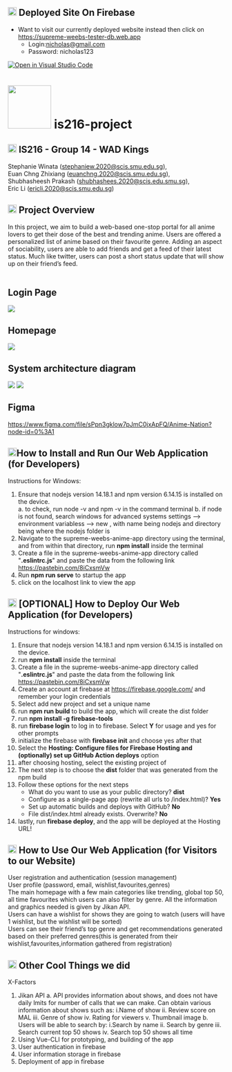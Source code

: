 ## <img src="supreme-weebs-anime-app/src/assets/logo.jpg?raw=true" style="width:20px"> Deployed Site On Firebase ##
* Want to visit our currently deployed website instead then click on https://supreme-weebs-tester-db.web.app
    * Login:nicholas@gmail.com
    * Password: nicholas123
    
    
[![Open in Visual Studio Code](https://classroom.github.com/assets/open-in-vscode-f059dc9a6f8d3a56e377f745f24479a46679e63a5d9fe6f495e02850cd0d8118.svg)](https://classroom.github.com/online_ide?assignment_repo_id=454305&assignment_repo_type=GroupAssignmentRepo)
# <img src="supreme-weebs-anime-app/src/assets/logo.jpg?raw=true" style="width:100px"> is216-project #

## <img src="supreme-weebs-anime-app/src/assets/logo.jpg?raw=true" style="width:20px"> IS216 - Group 14 - WAD Kings ##
<!-- * Please update the above header. For example, it should look like this: **IS216 - Group 123 - Supreme Children**
* Who are your group members? List everyone's full name, SMU email address, and other info you wish to put here.  -->

Stephanie Winata (stephaniew.2020@scis.smu.edu.sg), <br />
Euan Chng Zhixiang (euanchng.2020@scis.smu.edu.sg), <br />
Shubhasheesh Prakash (shubhashees.2020@scis.edu.smu.sg), <br />
Eric Li (ericli.2020@scis.smu.edu.sg) 


## <img src="supreme-weebs-anime-app/src/assets/logo.jpg?raw=true" style="width:20px"> Project Overview ##
<!-- * Describe your project. What is it called? What does it do? Why did you make this web application? Who will benefit from using your web application? Describe your users - who are they? (anyone? or specific target age group or gender? region? country?) -->


In this project, we aim to build a web-based one-stop portal for all anime lovers to get their dose of the best and trending anime. Users are offered a personalized list of anime based on their favourite genre. Adding an aspect of sociability, users are able to add friends and get a feed of their latest status. Much like twitter, users can post a short status update that will show up on their friend’s feed. 
<br />
<br />

## Login Page ##
<img src="/supreme-weebs-anime-app/src/assets/readme/login.png?raw=true">

## Homepage ##
<img src="/supreme-weebs-anime-app/src/assets/readme/homepage.png?raw=true">

<!-- * Feel free to use diagrams and images to describe. For example, if you have a system architecture diagram, please place it here and describe it. If you have a business process diagram, you can also place it here and describe it. -->
## System architecture diagram ##
<img src="/supreme-weebs-anime-app/src/assets/readme/SAD.jpg?raw=true">

<img src="/supreme-weebs-anime-app/src/assets/readme/sitemap.jpg?raw=true">


## Figma ##
https://www.figma.com/file/sPpn3gklow7pJmC0jxApFQ/Anime-Nation?node-id=0%3A1
    
## <img src="supreme-weebs-anime-app/src/assets/logo.jpg?raw=true" style="width:20px">How to Install and Run Our Web Application (for Developers) ##
<!-- * If a new developer were to have access to your IS216 project GitHub repo (and subsequently your source code files) and replicate your development environment on his development laptop computer, what are the steps he should take?
* What does he needs to install on his development laptop computer? How can he download your project files and run it on his own computer?
* Provide a step-by-step description of how to get the development environment running. You can choose to do so for at least 1 Operating System (Windows 10 or Mac OS).
* Feel free to use diagrams and images to describe. -->

Instructions for Windows:
1. Ensure that nodejs version 14.18.1 and npm version 6.14.15 is installed on the device. <br />
    a. to check, run node -v and npm -v in the command terminal
    b. if node is not found, search windows for advanced systems settings --> environment variabless --> new , with name being nodejs and directory being where the nodejs folder       is
2. Navigate to the supreme-weebs-anime-app directory using the terminal, and from within that directory,  run **npm install** inside the terminal
3. Create a file in the supreme-weebs-anime-app directory called "**.eslintrc.js**" and paste the data from the following link https://pastebin.com/8iCxsmVw
4. Run **npm run serve** to startup the app
5. click on the localhost link to view the app


## <img src="supreme-weebs-anime-app/src/assets/logo.jpg?raw=true" style="width:20px"> [OPTIONAL] How to Deploy Our Web Application (for Developers) ##
<!-- * As an optional X-factor, did your group deploy your web application to cloud? (e.g. AWS, GCP, Azure, Heroku, Digital Ocean, or similar) If so, provide a step-by-step description of how a developer can deploy your web application
* Feel free to use diagrams and images to describe. -->
Instructions for windows:
1. Ensure that nodejs version 14.18.1 and npm version 6.14.15 is installed on the device.
2. run **npm install** inside the terminal 
3. Create a file in the supreme-weebs-anime-app directory called "**.eslintrc.js**" and paste the data from the following link https://pastebin.com/8iCxsmVw
4. Create an account at firebase at https://firebase.google.com/ and remember your login credentials
5. Select add new project and set a unique name
6. run **npm run build** to build the app, which will create the dist folder
7. run **npm install -g firebase-tools**
8. run **firebase login** to log in to firebase. Select **Y** for usage and yes for other prompts 
9. initialize the firebase with **firebase init** and choose yes after that
10. Select the **Hosting: Configure files for Firebase Hosting and (optionally) set up GitHub Action deploys** option
11. after choosing hosting, select the existing project of <uniue name you have given>
12. The next step is to choose the **dist** folder that was generated from the npm build
13. Follow these options for the next steps
    * What do you want to use as your public directory? **dist**
    * Configure as a single-page app (rewrite all urls to /index.html)? **Yes**
    * Set up automatic builds and deploys with GitHub? **No**
    * File dist/index.html already exists. Overwrite? **No**    
13. lastly, run **firebase deploy**, and the app will be deployed at the Hosting URL!



## <img src="supreme-weebs-anime-app/src/assets/logo.jpg?raw=true" style="width:20px"> How to Use Our Web Application (for Visitors to our Website) ##
<!-- * Yay! Your website is READY for visitors!
* Provide a step-by-step description of what the user/visitor can/should do upon visiting your website for the first time.
* It would be wonderful if you could include **screenshot images** of web pages to demonsrate what the user/visitor can/should do. -->

User registration and authentication (session management) <br />
User profile (password, email, wishlist,favourites,genres)<br />
The main homepage with a few main categories like trending, global top 50, all time favourites which users can also filter by genre. All the information and graphics needed is given by Jikan API.<br />
Users can have a wishlist for shows they are going to watch (users will have 1 wishlist, but the wishlist will be sorted) <br />
Users can see their friend’s top genre and get recommendations generated based on their preferred genres(this is generated from their wishlist,favourites,information gathered from registration)



## <img src="supreme-weebs-anime-app/src/assets/logo.jpg?raw=true" style="width:20px"> Other Cool Things we did ##
X-Factors
1. Jikan API 
    a. API provides information about shows, and does not have daily lmits for number of calls that we can make. Can obtain various information about shows such as:
        i.Name of show
        ii. Review score on MAL
        iii. Genre of show 
        iv. Rating for viewers 
        v. Thumbnail image 
    b. Users will be able to search by:
        i.Search by name
        ii. Search by genre
        iii. Search current top 50 shows
        iv. Search top 50 shows all time
3. Using Vue-CLI for prototyping, and building of the app
4. User authentication in firebase
5. User information storage in firebase
6. Deployment of app in firebase

<!-- ## 🤓 Useful Resources ##
* [**Markdown** Cheat Sheet](https://www.markdownguide.org/cheat-sheet/)
* [**GOOD** README Example 1](https://github.com/testing-library/cypress-testing-library)
* [**GOOD** README Example 2](https://github.com/typeorm/typeorm)
* [**GOOD** README Example 3](https://github.com/amark/gun)
* [**GOOD** README Example 4](https://github.com/google/leveldb) -->

